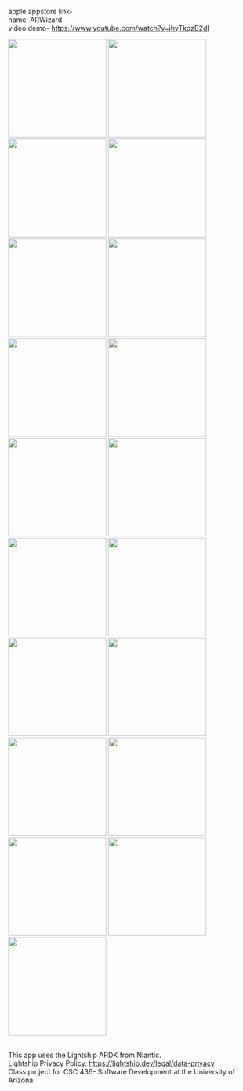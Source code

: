 apple appstore link-<br>
name: ARWizard<br>
video demo- https://www.youtube.com/watch?v=jhyTkqzB2dI<br>

<img src="https://github.com/user-attachments/assets/fd2cb087-4c40-4bd1-9581-1bb4fdc00551" width=200>
<img src="https://github.com/user-attachments/assets/798089b4-c6dc-49d3-841b-d01303dc02f4" width=200>
<img src="https://github.com/user-attachments/assets/d256e433-551b-4a19-8d9a-43cac9eb8b5d" width=200>
<img src="https://github.com/user-attachments/assets/28abca3f-089a-49fd-9a9d-f6c016224976" width=200><br>

<img src="https://github.com/user-attachments/assets/28d94de9-23ce-44aa-9dfe-8ce714e5776b" width=200>
<img src="https://github.com/user-attachments/assets/e837fbfa-9cd5-4855-b863-ad17720f02f8" width=200>
<img src="https://github.com/user-attachments/assets/bf66c2ba-9069-4d8a-b29e-b9ac65b7358c" width=200>
<img src="https://github.com/user-attachments/assets/8569130b-6289-430a-9aec-a191884a7136" width=200><br>

<img src="https://github.com/user-attachments/assets/8e4b16d0-fd1f-4541-9a59-20db9a42b5b8" width=200>
<img src="https://github.com/user-attachments/assets/1eaa81b1-0a36-4837-b17f-8430f1ed056d" width=200>
<img src="https://github.com/user-attachments/assets/aeff31aa-ba9a-4b08-9230-f4dfb89cf54a" width=200>
<img src="https://github.com/user-attachments/assets/ff7d167a-a379-4ff3-8855-b3180fc0bb63" width=200><br>

<img src="https://github.com/user-attachments/assets/62b1a255-95bb-4b65-a9c8-69259c742408" width=200>
<img src="https://github.com/user-attachments/assets/6e112a48-9dfd-492b-be89-aff977e1b2ad" width=200>
<img src="https://github.com/user-attachments/assets/a3d7c211-42f0-41f8-9923-5398c4d7aaf9" width=200>
<img src="https://github.com/user-attachments/assets/45b9b0ae-575f-416f-aebb-e540f668d5da" width=200><br>

<img src="https://github.com/user-attachments/assets/5079ceaa-7089-4ac5-8835-de27fcdd9f3b" width=200>
<img src="https://github.com/user-attachments/assets/8ef987bc-e859-47fd-a08c-411f1349773a" width=200>
<img src="https://github.com/user-attachments/assets/b50a0755-352d-439b-b432-5a063a88290a" width=200>

<br>This app uses the Lightship ARDK from Niantic.
<br>Lightship Privacy Policy: https://lightship.dev/legal/data-privacy
<br>Class project for CSC 436- Software Development at the University of Arizona
